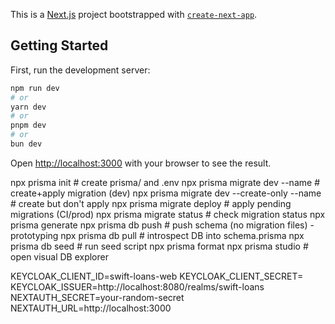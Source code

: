 This is a [Next.js](https://nextjs.org) project bootstrapped with [`create-next-app`](https://nextjs.org/docs/app/api-reference/cli/create-next-app).

## Getting Started

First, run the development server:

```bash
npm run dev
# or
yarn dev
# or
pnpm dev
# or
bun dev
```

Open [http://localhost:3000](http://localhost:3000) with your browser to see the result.

npx prisma init                      # create prisma/ and .env
npx prisma migrate dev --name <name> # create+apply migration (dev)
npx prisma migrate dev --create-only --name <name>  # create but don't apply
npx prisma migrate deploy            # apply pending migrations (CI/prod)
npx prisma migrate status            # check migration status
npx prisma generate
npx prisma db push                   # push schema (no migration files) - prototyping
npx prisma db pull                   # introspect DB into schema.prisma
npx prisma db seed                   # run seed script
npx prisma format
npx prisma studio                    # open visual DB explorer

KEYCLOAK_CLIENT_ID=swift-loans-web
KEYCLOAK_CLIENT_SECRET=
KEYCLOAK_ISSUER=http://localhost:8080/realms/swift-loans
NEXTAUTH_SECRET=your-random-secret
NEXTAUTH_URL=http://localhost:3000